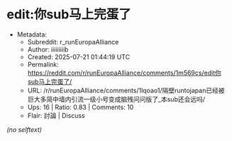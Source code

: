 # edit:你sub马上完蛋了

- Metadata:
  - Subreddit: r_runEuropaAlliance
  - Author: iiiiiiiiib
  - Created: 2025-07-21 01:44:19 UTC
  - Permalink: https://reddit.com/r/runEuropaAlliance/comments/1m569cs/edit你sub马上完蛋了/
  - URL: /r/runEuropaAlliance/comments/1lqoao1/隔壁runtojapan已经被巨大多简中墙内引流一级小号变成脑残问问版了_本sub还会远吗/
  - Ups: 16 | Ratio: 0.83 | Comments: 10
  - Flair: 討論 | Discuss

_(no selftext)_
